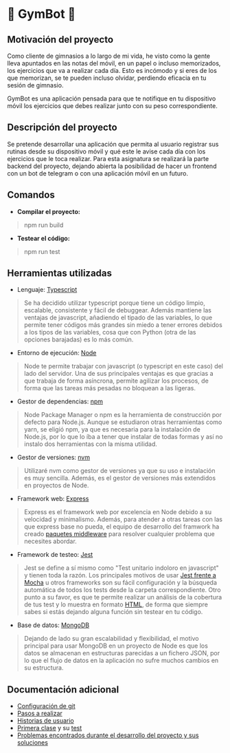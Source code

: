 # :muscle: GymBot :muscle:

## Motivación del proyecto

Como cliente de gimnasios a lo largo de mi vida, he visto como la gente lleva apuntados en las notas del móvil, en un papel o incluso memorizados, los ejercicios que va a realizar cada día. Esto es incómodo y si eres de los que memorizan, se te pueden incluso olvidar, perdiendo eficacia en tu sesión de gimnasio.

GymBot es una aplicación pensada para que te notifique en tu dispositivo móvil los ejercicios que debes realizar junto con su peso correspondiente.

## Descripción del proyecto

Se pretende desarrollar una aplicación que permita al usuario registrar sus rutinas desde su dispositivo móvil y qué este le avise cada día con los ejercicios que le toca realizar.
Para esta asignatura se realizará la parte backend del proyecto, dejando abierta la posibilidad de hacer un frontend con un bot de telegram o con una aplicación móvil en un futuro.

## Comandos

* **Compilar el proyecto:**
> npm run build
* **Testear el código:**
> npm run test

## Herramientas utilizadas

* Lenguaje: [Typescript](https://www.typescriptlang.org)
> Se ha decidido utilizar typescript porque tiene un código limpio, escalable, consistente y fácil de debuggear. Además mantiene las ventajas de javascript, añadiendo el tipado de las variables, lo que permite tener códigos más grandes sin miedo a tener errores debidos a los tipos de las variables, cosa que con Python (otra de las opciones barajadas) es lo más común.
* Entorno de ejecución: [Node](https://nodejs.org)
> Node te permite trabajar con javascript (o typescript en este caso) del lado del servidor. Una de sus principales ventajas es que gracias a que trabaja de forma asíncrona, permite agilizar los procesos, de forma que las tareas más pesadas no bloquean a las ligeras.
* Gestor de dependencias: [npm](https://www.npmjs.com/)
> Node Package Manager o npm es la herramienta de construcción por defecto para Node.js. Aunque se estudiaron otras herramientas como yarn, se eligió npm, ya que es necesaria para la instalación de Node.js, por lo que lo íba a tener que instalar de todas formas y así no instalo dos herramientas con la misma utilidad.
* Gestor de versiones: [nvm](https://github.com/nvm-sh/nvm/blob/master/README.md)
> Utilizaré nvm como gestor de versiones ya que su uso e instalación es muy sencilla. Además, es el gestor de versiones más extendidos en proyectos de Node.
* Framework web: [Express](https://expressjs.com)
> Express es el framework web por excelencia en Node debido a su velocidad y minimalismo. Además, para atender a otras tareas con las que express base no pueda, el equipo de desarrollo del framwork ha creado [paquetes middleware](https://expressjs.com/en/resources/middleware.html) para resolver cualquier problema que necesites abordar.
* Framework de testeo: [Jest](https://jestjs.io)
> Jest se define a sí mismo como "Test unitario indoloro en javascript" y tienen toda la razón. Los principales motivos de usar [Jest frente a Mocha](https://andrew.codes/jest-vs-mocha-why-jest-wins/) u otros frameworks son su fácil configuración y la búsqueda automática de todos los tests desde la carpeta correspondiente. Otro punto a su favor, es que te permite realizar un análisis de la cobertura de tus test y lo muestra en formato [HTML](../coverage/lcov-report/index.html), de forma que siempre sabes si estás dejando alguna función sin testear en tu código.
* Base de datos: [MongoDB](https://www.mongodb.com)
> Dejando de lado su gran escalabilidad y flexibilidad, el motivo principal para usar MongoDB en un proyecto de Node es que los datos se almacenan en estructuras parecidas a un fichero JSON, por lo que el flujo de datos en la aplicación no sufre muchos cambios en su estructura.

## Documentación adicional

* [Configuración de git](docs/git-config.md)
* [Pasos a realizar](docs/pasos.md)
* [Historias de usuario](docs/hu.md)
* [Primera clase](src/models/exercise.ts) y su [test](src/__tests__/exercise.test.ts)
* [Problemas encontrados durante el desarrollo del proyecto y sus soluciones](docs/errors.md)
